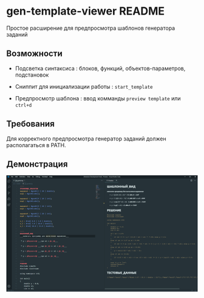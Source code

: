 # gen-template-viewer README

Простое расширение для предпросмотра шаблонов генератора заданий

## Возможности

 * Подсветка синтаксиса  : блоков, функций, объектов-параметров, подстановок

 * Сниппит для инициализации работы : `start_template`

 * Предпросмотр шаблона : ввод комманды `preview template` или `ctrl+d`

## Требования

Для корректного предпросмотра генератор заданий должен располагаться в PATH.

## Демонстрация

![dedmonstration](/media/nicepic.png)